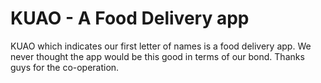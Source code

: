 # KUAO - A Food Delivery app

KUAO which indicates our first letter of names is a food delivery app.
We never thought the app would be this good in terms of our bond.
Thanks guys for the co-operation.
